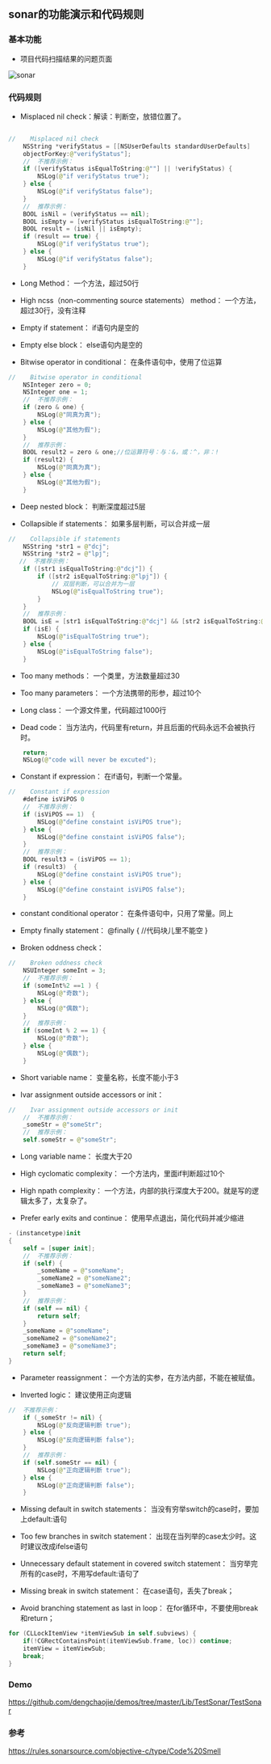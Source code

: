 ## sonar的功能演示和代码规则

### 基本功能

- 项目代码扫描结果的问题页面

![sonar](TestSonar/sonar.png)


### 代码规则

- Misplaced nil check：解读：判断空，放错位置了。
```swift

//    Misplaced nil check
    NSString *verifyStatus = [[NSUserDefaults standardUserDefaults] 
    objectForKey:@"verifyStatus"];
    //  不推荐示例：
    if ([verifyStatus isEqualToString:@""] || !verifyStatus) {
        NSLog(@"if verifyStatus true");
    } else {
        NSLog(@"if verifyStatus false");
    }
    //  推荐示例：
    BOOL isNil = (verifyStatus == nil);
    BOOL isEmpty = [verifyStatus isEqualToString:@""];
    BOOL result = (isNil || isEmpty);
    if (result == true) {
        NSLog(@"if verifyStatus true");
    } else {
        NSLog(@"if verifyStatus false");
    }
```


- Long Method：
一个方法，超过50行

- High ncss（non-commenting source statements） method：
一个方法，超过30行，没有注释

- Empty if statement：
if语句内是空的

- Empty else block：
else语句内是空的

- Bitwise operator in conditional：
在条件语句中，使用了位运算
```swift
//    Bitwise operator in conditional
    NSInteger zero = 0;
    NSInteger one = 1;
    //  不推荐示例：
    if (zero & one) {
        NSLog(@"同真为真");
    } else {
        NSLog(@"其他为假");
    }
    //  推荐示例：
    BOOL result2 = zero & one;//位运算符号：与：&，或：^，非：!
    if (result2) {
        NSLog(@"同真为真");
    } else {
        NSLog(@"其他为假");
    }
```

- Deep nested block：
判断深度超过5层

- Collapsible if statements：
如果多层判断，可以合并成一层
```swift
//    Collapsible if statements
    NSString *str1 = @"dcj";
    NSString *str2 = @"lpj";
   //  不推荐示例：
    if ([str1 isEqualToString:@"dcj"]) {
        if ([str2 isEqualToString:@"lpj"]) {
            // 双层判断，可以合并为一层
            NSLog(@"isEqualToString true");
        }
    }
    //  推荐示例：
    BOOL isE = [str1 isEqualToString:@"dcj"] && [str2 isEqualToString:@"lpj"];
    if (isE) {
        NSLog(@"isEqualToString true");
    } else {
        NSLog(@"isEqualToString false");
    }
```

- Too many methods：
一个类里，方法数量超过30

- Too many parameters：
一个方法携带的形参，超过10个

- Long class：
一个源文件里，代码超过1000行

- Dead code：
当方法内，代码里有return，并且后面的代码永远不会被执行时。
```swift
    return;
    NSLog(@"code will never be excuted");
```

- Constant if expression：
在if语句，判断一个常量。
```swift
//    Constant if expression
    #define isViPOS 0
    //  不推荐示例：
    if (isViPOS == 1)  {
        NSLog(@"define constaint isViPOS true");
    } else {
        NSLog(@"define constaint isViPOS false");
    }
    //  推荐示例：
    BOOL result3 = (isViPOS == 1);
    if (result3)  {
        NSLog(@"define constaint isViPOS true");
    } else {
        NSLog(@"define constaint isViPOS false");
    }
```

- constant conditional operator：
在条件语句中，只用了常量。同上

- Empty finally statement：
@finally {
//代码块儿里不能空
}

- Broken oddness check：
```swift
//    Broken oddness check
    NSUInteger someInt = 3;
    //  不推荐示例：
    if (someInt%2 ==1 ) {
        NSLog(@"奇数");
    } else {
        NSLog(@"偶数");
    }
    //  推荐示例：
    if (someInt % 2 == 1) {
        NSLog(@"奇数");
    } else {
        NSLog(@"偶数");
    }
```

- Short variable name：
变量名称，长度不能小于3

- Ivar assignment outside accessors or init：
```swift
//    Ivar assignment outside accessors or init
    //  不推荐示例：
    _someStr = @"someStr";
    //  推荐示例：
    self.someStr = @"someStr";
```

- Long variable name：
长度大于20

- High cyclomatic complexity：
一个方法内，里面if判断超过10个

- High npath complexity：
一个方法，内部的执行深度大于200。就是写的逻辑太多了，太复杂了。

- Prefer early exits and continue：
使用早点退出，简化代码并减少缩进
```swift
- (instancetype)init
{
    self = [super init];
    //  不推荐示例：
    if (self) {
        _someName = @"someName";
        _someName2 = @"someName2";
        _someName3 = @"someName3";
    }
    //  推荐示例：
    if (self == nil) {
        return self;
    }
    _someName = @"someName";
    _someName2 = @"someName2";
    _someName3 = @"someName3";
    return self;
}
```

- Parameter reassignment：
一个方法的实参，在方法内部，不能在被赋值。

- Inverted logic：
建议使用正向逻辑
```swift
//  不推荐示例：    
    if (_someStr != nil) {
        NSLog(@"反向逻辑判断 true");
    } else {
        NSLog(@"反向逻辑判断 false");
    }
    //  推荐示例：
    if (self.someStr == nil) {
        NSLog(@"正向逻辑判断 true");
    } else {
        NSLog(@"正向逻辑判断 false");
    }
```

- Missing default in switch statements：
当没有穷举switch的case时，要加上default:语句

- Too few branches in switch statement：
出现在当列举的case太少时。这时建议改成ifelse语句

- Unnecessary default statement in covered switch statement：
当穷举完所有的case时，不用写default:语句了

- Missing break in switch statement：
在case语句，丢失了break；

- Avoid branching statement as last in loop：
在for循环中，不要使用break和return；
```swift
for (CLLockItemView *itemViewSub in self.subviews) {
    if(!CGRectContainsPoint(itemViewSub.frame, loc)) continue;
    itemView = itemViewSub;
    break;
}
```

### Demo
https://github.com/dengchaojie/demos/tree/master/Lib/TestSonar/TestSonar

### 参考
https://rules.sonarsource.com/objective-c/type/Code%20Smell















